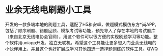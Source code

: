 # 业余无线电刷题小工具
开发的一款多端本地的刷题工具，适配了H5和安卓，做题模式模仿东方*尚APP，包括了顺序刷题、错题回顾、模拟考试等功能，预先导入了存在本地的考试题库（来自北京无线电协会官网），用这个软件可以很方便的实现刷题学习等功能。整个软件用uniapp开发，独立无联机。希望这个工具能让更多想入门业余无线电的小伙伴用上，并且这个也好扩展成学习其他四选一选择题训练的软件工具。QWQ
